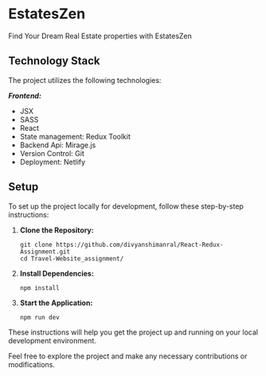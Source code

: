 # EstatesZen
Find Your Dream Real Estate properties with EstatesZen

## Technology Stack
The project utilizes the following technologies:

***Frontend:***

- JSX
- SASS
- React
- State management: Redux Toolkit
- Backend Api: Mirage.js
- Version Control: Git
- Deployment: Netlify

## Setup

To set up the project locally for development, follow these step-by-step instructions:

1. **Clone the Repository:**
   ```
   git clone https://github.com/divyanshimanral/React-Redux-Assignment.git
   cd Travel-Website_assignment/
   ```
2. **Install Dependencies:**
   ```
   npm install
   ```
3. **Start the Application:**
   ```
   npm run dev
   ```

These instructions will help you get the project up and running on your local development environment.

Feel free to explore the project and make any necessary contributions or modifications.
